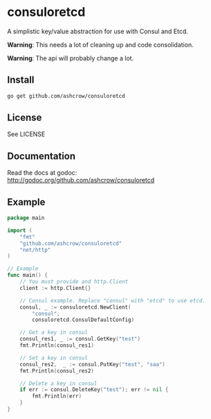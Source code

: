 # consuloretcd

A simplistic key/value abstraction for use with Consul and Etcd.

**Warning**: This needs a lot of cleaning up and code consolidation.

**Warning**: The api will probably change a lot.

## Install

```bash
go get github.com/ashcrow/consuloretcd
```

## License
See LICENSE

## Documentation
Read the docs at godoc: http://godoc.org/github.com/ashcrow/consuloretcd

## Example
```go
package main

import (
	"fmt"
	"github.com/ashcrow/consuloretcd"
	"net/http"
)

// Example
func main() {
    // You must provide and http.Client
	client := http.Client{}

    // Consul example. Replace "consul" with "etcd" to use etcd.
    consul, _ := consuloretcd.NewClient(
        "consul",
		consuloretcd.ConsulDefaultConfig)

    // Get a key in consul
	consul_res1, _ := consul.GetKey("test")
	fmt.Println(consul_res1)

    // Set a key in consul
	consul_res2,  _ := consul.PutKey("test", "saa")
	fmt.Println(consul_res2)

    // Delete a key in consul
    if err := consul.DeleteKey("test"); err != nil {
	    fmt.Println(err)
    }
}
